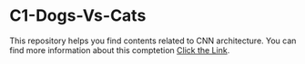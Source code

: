 # C1-Dogs-Vs-Cats
This repository helps you find contents related to CNN architecture.
You can find more information about this comptetion [Click the Link](https://www.kaggle.com/competitions/dogs-vs-cats).
